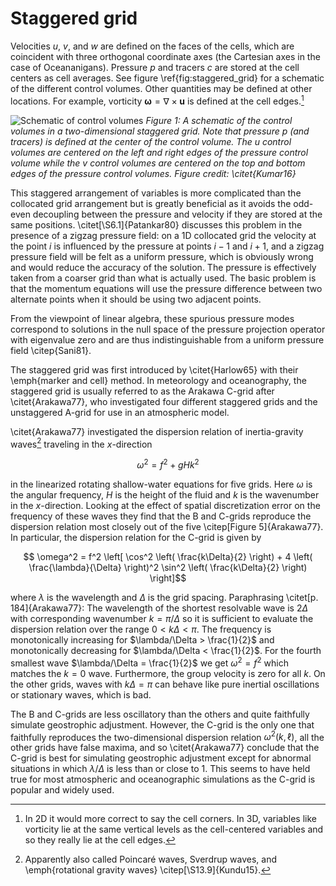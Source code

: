 # Staggered grid

Velocities $u$, $v$, and $w$ are defined on the faces of the cells, which are coincident with three orthogonal
coordinate axes (the Cartesian axes in the case of Oceananigans). Pressure $p$ and tracers $c$ are stored at
the cell  centers as cell averages. See figure \ref{fig:staggered_grid} for a schematic of the different control
volumes. Other quantities may be defined at other locations. For example, vorticity $\bm{\omega} = \nabla\times\bm{u}$
is defined at the cell edges.[^1]

[^1]: In 2D it would more correct to say the cell corners. In 3D, variables like vorticity lie at the same vertical
    levels as the cell-centered variables and so they really lie at the cell edges.

![Schematic of control volumes](assets/staggered_grid_control_volumes.png)
*Figure 1: A schematic of the control volumes in a two-dimensional staggered grid. Note that pressure $p$
(and tracers) is defined at the center of the control volume. The $u$ control volumes are centered on the
left and right edges of the pressure control volume while the $v$ control volumes are centered on the top
and bottom edges of the pressure control volumes. Figure credit: \citet{Kumar16}*

This staggered arrangement of variables is more complicated than the collocated grid arrangement but is greatly
beneficial as it avoids the odd-even decoupling between the pressure and velocity if they are stored at the same
positions. \citet[\S6.1]{Patankar80} discusses this problem in the presence of a zigzag pressure field: on a 1D
collocated grid the velocity at the point $i$ is influenced by the pressure at points $i-1$ and $i+1$, and a zigzag
pressure field will be felt as a uniform pressure, which is obviously wrong and would reduce the accuracy of the
solution. The pressure is effectively taken from a coarser grid than what is actually used. The basic problem is that
the momentum equations will use the pressure difference between two alternate points when it should be using two
adjacent points.

From the viewpoint of linear algebra, these spurious pressure modes correspond to solutions in the null space of the
pressure projection operator with eigenvalue zero and are thus indistinguishable from a uniform pressure field
\citep{Sani81}.

The staggered grid was first introduced by \citet{Harlow65} with their \emph{marker and cell} method. In meteorology
and oceanography, the staggered grid is usually referred to as the Arakawa C-grid after \citet{Arakawa77}, who
investigated four different staggered grids and the unstaggered A-grid for use in an atmospheric model.

\citet{Arakawa77} investigated the dispersion relation of inertia-gravity waves[^2] traveling in the $x$-direction
```math
  \omega^2 = f^2 + gHk^2
```
in the linearized rotating shallow-water equations for five grids. Here $\omega$ is the angular frequency, $H$ is the
height of the fluid and $k$ is the wavenumber in the $x$-direction. Looking at the effect of spatial discretization
error on the frequency of these waves they find that the B and C-grids reproduce the dispersion relation most closely
out of the five \citep[Figure 5]{Arakawa77}. In particular, the dispersion relation for the C-grid is given by
```math
  \omega^2 = f^2 \left[ \cos^2 \left( \frac{k\Delta}{2} \right)
             + 4 \left( \frac{\lambda}{\Delta} \right)^2 \sin^2 \left( \frac{k\Delta}{2} \right) \right]
```
where $\lambda$ is the wavelength and $\Delta$ is the grid spacing. Paraphrasing \citet[p. 184]{Arakawa77}: The
wavelength of the shortest resolvable wave is $2\Delta$ with corresponding wavenumber $k = \pi/\Delta$ so it is
sufficient to evaluate the dispersion relation over the range $0 < k\Delta < \pi$. The frequency is monotonically
increasing for $\lambda/\Delta > \frac{1}{2}$ and monotonically decreasing for $\lambda/\Delta < \frac{1}{2}$. For the
fourth smallest wave $\lambda/\Delta = \frac{1}{2}$ we get $\omega^2 = f^2$ which matches the $k = 0$ wave. Furthermore,
the group velocity is zero for all $k$. On the other grids, waves with $k\Delta = \pi$ can behave like pure inertial
oscillations or stationary waves, which is bad.

The B and C-grids are less oscillatory than the others and quite faithfully simulate geostrophic adjustment. However,
the C-grid is the only one that faithfully reproduces the two-dimensional dispersion relation $\omega^2(k, \ell)$, all
the other grids have false maxima, and so \citet{Arakawa77} conclude that the C-grid is best for simulating geostrophic
adjustment except for abnormal situations in which $\lambda/\Delta$ is less than or close to 1. This seems to have held
true for most atmospheric and oceanographic simulations as the C-grid is popular and widely used.

[^2]: Apparently also called Poincaré waves, Sverdrup waves, and \emph{rotational gravity waves}
    \citep[\S13.9]{Kundu15}.

